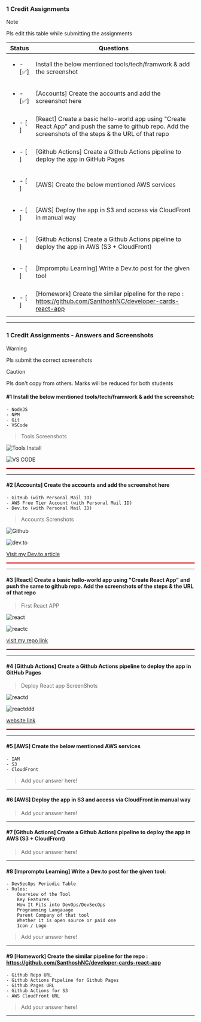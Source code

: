### 1 Credit Assignments

> [!NOTE]
> Pls edit this table while submitting the assignments

| Status         | Questions     | 
|----------------|---------------|
| <ul><li>- [✅] </li></ul> | Install the below mentioned tools/tech/framwork & add the screenshot |
| <ul><li>- [✅] </li></ul> | [Accounts] Create the accounts and add the screenshot here |
| <ul><li>- [ ] </li></ul> | [React] Create a basic hello-world app using "Create React App" and push the same to github repo. Add the screenshots of the steps & the URL of that repo |
| <ul><li>- [ ] </li></ul> | [Github Actions] Create a Github Actions pipeline to deploy the app in GitHub Pages |
| <ul><li>- [ ] </li></ul> | [AWS] Create the below mentioned AWS services |
| <ul><li>- [ ] </li></ul> | [AWS] Deploy the app in S3 and access via CloudFront in manual way  |
| <ul><li>- [ ] </li></ul> | [Github Actions] Create a Github Actions pipeline to deploy the app in AWS (S3 + CloudFront)  |
| <ul><li>- [ ] </li></ul> | [Impromptu Learning] Write a Dev.to post for the given tool  |
| <ul><li>- [ ] </li></ul> | [Homework] Create the similar pipeline for the repo : https://github.com/SanthoshNC/developer-cards-react-app  |

***

### 1 Credit Assignments - Answers and Screenshots

> [!WARNING]
> Pls submit the correct screenshots

> [!CAUTION]
> Pls don't copy from others. Marks will be reduced for both students

#### #1 Install the below mentioned tools/tech/framwork & add the screenshot:
	- NodeJS 
	- NPM 
	- Git
	- VSCode
	
> Tools Screenshots

![Tools Install](assets/tools.png)

![VS CODE](assets/vs.png)

<hr style="border: 1px solid red;">


***

#### #2 [Accounts] Create the accounts and add the screenshot here
	- GitHub (with Personal Mail ID)
	- AWS Free Tier Account (with Personal Mail ID)
	- Dev.to (with Personal Mail ID)

> Accounts Screnshots


![Github](assets/git_ac.png)

![dev.to](assets/devto.png)

[Visit my Dev.to article](https://dev.to/mathiarasu/miro-kbk)


<hr style="border: 1px solid red;">


***

#### #3 [React] Create a basic hello-world app using "Create React App" and push the same to github repo. Add the screenshots of the steps & the URL of that repo

> First React APP 

![react](assets/hellor.png)

![reactc](assets/hellocom.png)

[visit my repo link](https://github.com/Mathiarasu05/KPR-Assignments-1Credit)

<hr style="border: 1px solid red;">


***

#### #4 [Github Actions] Create a Github Actions pipeline to deploy the app in GitHub Pages


> Deploy React app ScreenShots

![reactd](assets/gitpage.png)

![reactddd](assets/dep.png)

[website link](https://mathiarasu05.github.io/22CB033-Mathiarasu/)


<hr style="border: 1px solid red;">

***

#### #5 [AWS] Create the below mentioned AWS services
	- IAM
	- S3
	- CloudFront
> Add your answer here!

***

#### #6 [AWS] Deploy the app in S3 and access via CloudFront in manual way
> Add your answer here!

***

#### #7 [Github Actions] Create a Github Actions pipeline to deploy the app in AWS (S3 + CloudFront)
> Add your answer here!

***

#### #8 [Impromptu Learning] Write a Dev.to post for the given tool:
	- DevSecOps Periodic Table
	- Rules:
		Overview of the Tool
		Key Features
		How It Fits into DevOps/DevSecOps
		Programming Langauage
		Parent Company of that tool
		Whether it is open source or paid one
		Icon / Logo
> Add your answer here!

***

#### #9 [Homework] Create the similar pipeline for the repo : https://github.com/SanthoshNC/developer-cards-react-app
	- Github Repo URL
	- Github Actions Pipeline for Github Pages
	- Github Pages URL
 	- Github Actions for S3
 	- AWS CloudFront URL
> Add your answer here!

***
